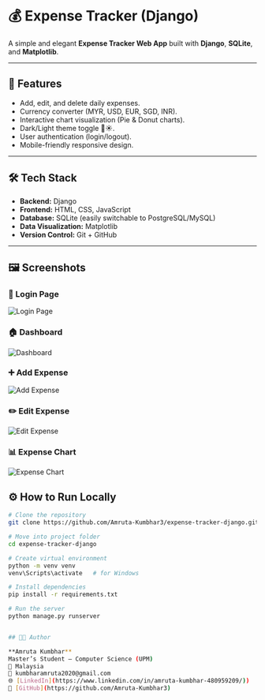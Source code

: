 # 💰 Expense Tracker (Django)

A simple and elegant **Expense Tracker Web App** built with **Django**, **SQLite**, and **Matplotlib**.

---

## 🚀 Features

- Add, edit, and delete daily expenses.
- Currency converter (MYR, USD, EUR, SGD, INR).
- Interactive chart visualization (Pie & Donut charts).
- Dark/Light theme toggle 🌙☀️.
- User authentication (login/logout).
- Mobile-friendly responsive design.

---

## 🛠️ Tech Stack

- **Backend:** Django
- **Frontend:** HTML, CSS, JavaScript
- **Database:** SQLite (easily switchable to PostgreSQL/MySQL)
- **Data Visualization:** Matplotlib
- **Version Control:** Git + GitHub

---

## 🖼️ Screenshots

### 🔐 Login Page
![Login Page]([screenshots/login.png](https://github.com/Amruta-Kumbhar3/expense-tracker-django/commit/54475581126f6e4aad241b01587c947df8204934#diff-ec3653d293792db7a431a4d525f2f3fdfcad66c2395ea0d5a8d0a8688eb2ddb3))

### 🏠 Dashboard
![Dashboard](screenshots/dashboard.png)

### ➕ Add Expense
![Add Expense](screenshots/add_expense.png)

### ✏️ Edit Expense
![Edit Expense](screenshots/edit_expense.png)

### 📊 Expense Chart
![Expense Chart](screenshots/chart.png)


## ⚙️ How to Run Locally

```bash
# Clone the repository
git clone https://github.com/Amruta-Kumbhar3/expense-tracker-django.git

# Move into project folder
cd expense-tracker-django

# Create virtual environment
python -m venv venv
venv\Scripts\activate   # for Windows

# Install dependencies
pip install -r requirements.txt

# Run the server
python manage.py runserver


## 👩‍💻 Author

**Amruta Kumbhar**  
Master’s Student – Computer Science (UPM)  
📍 Malaysia  
📧 kumbharamruta2020@gmail.com
🌐 [LinkedIn](https://www.linkedin.com/in/amruta-kumbhar-480959209/))  
🐙 [GitHub](https://github.com/Amruta-Kumbhar3)
